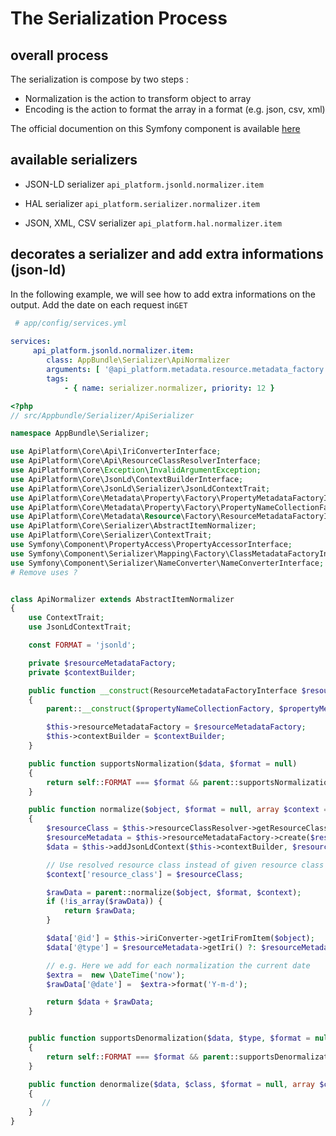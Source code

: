# The Serialization Process
## overall process

The serialization is compose by two steps :

* Normalization is the action to transform object to array
* Encoding is the action to format the array in a format (e.g. json, csv, xml)

The official documention on this Symfony component is available [here](https://symfony.com/doc/current/components/serializer.html)

## available serializers

* JSON-LD serializer 
`api_platform.jsonld.normalizer.item`

* HAL serializer 
`api_platform.serializer.normalizer.item`

* JSON, XML, CSV serializer
`api_platform.hal.normalizer.item`

## decorates a serializer and add extra informations (json-ld)
In the following example, we will see how to add extra informations on the output. Add the date on each request in`GET`

```yaml
 # app/config/services.yml
 
services:
     api_platform.jsonld.normalizer.item:
        class: AppBundle\Serializer\ApiNormalizer
        arguments: [ '@api_platform.metadata.resource.metadata_factory', '@api_platform.metadata.property.name_collection_factory', '@api_platform.metadata.property.metadata_factory', '@api_platform.iri_converter', '@api_platform.resource_class_resolver', '@api_platform.jsonld.context_builder', '@api_platform.property_accessor', '@api_platform.name_converter', '@serializer.mapping.class_metadata_factory','@app.collection.order']
        tags:
            - { name: serializer.normalizer, priority: 12 }
```

```php
<?php
// src/Appbundle/Serializer/ApiSerializer

namespace AppBundle\Serializer;

use ApiPlatform\Core\Api\IriConverterInterface;
use ApiPlatform\Core\Api\ResourceClassResolverInterface;
use ApiPlatform\Core\Exception\InvalidArgumentException;
use ApiPlatform\Core\JsonLd\ContextBuilderInterface;
use ApiPlatform\Core\JsonLd\Serializer\JsonLdContextTrait;
use ApiPlatform\Core\Metadata\Property\Factory\PropertyMetadataFactoryInterface;
use ApiPlatform\Core\Metadata\Property\Factory\PropertyNameCollectionFactoryInterface;
use ApiPlatform\Core\Metadata\Resource\Factory\ResourceMetadataFactoryInterface;
use ApiPlatform\Core\Serializer\AbstractItemNormalizer;
use ApiPlatform\Core\Serializer\ContextTrait;
use Symfony\Component\PropertyAccess\PropertyAccessorInterface;
use Symfony\Component\Serializer\Mapping\Factory\ClassMetadataFactoryInterface;
use Symfony\Component\Serializer\NameConverter\NameConverterInterface;
# Remove uses ? 


class ApiNormalizer extends AbstractItemNormalizer
{
    use ContextTrait;
    use JsonLdContextTrait;

    const FORMAT = 'jsonld';

    private $resourceMetadataFactory;
    private $contextBuilder;

    public function __construct(ResourceMetadataFactoryInterface $resourceMetadataFactory, PropertyNameCollectionFactoryInterface $propertyNameCollectionFactory, PropertyMetadataFactoryInterface $propertyMetadataFactory, IriConverterInterface $iriConverter, ResourceClassResolverInterface $resourceClassResolver, ContextBuilderInterface $contextBuilder, PropertyAccessorInterface $propertyAccessor = null, NameConverterInterface $nameConverter = null, ClassMetadataFactoryInterface $classMetadataFactory = null)
    {
        parent::__construct($propertyNameCollectionFactory, $propertyMetadataFactory, $iriConverter, $resourceClassResolver, $propertyAccessor, $nameConverter, $classMetadataFactory);

        $this->resourceMetadataFactory = $resourceMetadataFactory;
        $this->contextBuilder = $contextBuilder;
    }

    public function supportsNormalization($data, $format = null)
    {
        return self::FORMAT === $format && parent::supportsNormalization($data, $format);
    }

    public function normalize($object, $format = null, array $context = [])
    {
        $resourceClass = $this->resourceClassResolver->getResourceClass($object, $context['resource_class'] ?? null, true);
        $resourceMetadata = $this->resourceMetadataFactory->create($resourceClass);
        $data = $this->addJsonLdContext($this->contextBuilder, $resourceClass, $context);

        // Use resolved resource class instead of given resource class to support multiple inheritance child types
        $context['resource_class'] = $resourceClass;

        $rawData = parent::normalize($object, $format, $context);
        if (!is_array($rawData)) {
            return $rawData;
        }

        $data['@id'] = $this->iriConverter->getIriFromItem($object);
        $data['@type'] = $resourceMetadata->getIri() ?: $resourceMetadata->getShortName();

		// e.g. Here we add for each normalization the current date 
        $extra =  new \DateTime('now');
        $rawData['@date'] =  $extra->format('Y-m-d');

        return $data + $rawData;
    }


    public function supportsDenormalization($data, $type, $format = null)
    {
        return self::FORMAT === $format && parent::supportsDenormalization($data, $type, $format);
    }

    public function denormalize($data, $class, $format = null, array $context = [])
    {
       //
    }
}
```

